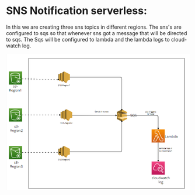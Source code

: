 # SNS Notification serverless:

In this we are creating three sns topics in different regions. The sns's are configured to sqs so
that whenever sns got a message that will be directed to sqs. The Sqs will be configured to lambda and
the lambda logs to cloud-watch log.

![alt text](image.png)
